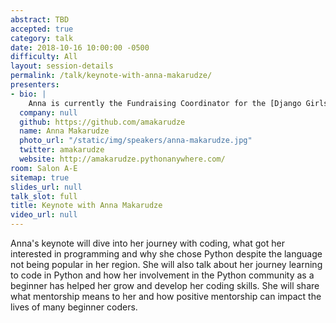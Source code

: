 ```yaml
---
abstract: TBD
accepted: true
category: talk
date: 2018-10-16 10:00:00 -0500
difficulty: All
layout: session-details
permalink: /talk/keynote-with-anna-makarudze/
presenters:
- bio: |
    Anna is currently the Fundraising Coordinator for the [Django Girls Foundation](https://djangogirls.org/) and has given talks at DjangoCon Europe, PyCon Italia, PyCon Namibia, PyCon South Africa, and many others. She has also been on the organizing team for many Django Girls events in Zimbabwe, the first two PyCon Zimbabwe events, and DjangoCon Europe 2018. She also runs [PyLadies Harare](https://twitter.com/PyladiesHRE) and is a founder trustee of the Zimbabwe Python Association. She is also a member of the [Django Software Foundation](https://www.djangoproject.com/foundation/) Board of Directors for 2018.
  company: null
  github: https://github.com/amakarudze
  name: Anna Makarudze
  photo_url: "/static/img/speakers/anna-makarudze.jpg"
  twitter: amakarudze
  website: http://amakarudze.pythonanywhere.com/
room: Salon A-E
sitemap: true
slides_url: null
talk_slot: full
title: Keynote with Anna Makarudze
video_url: null
---
```


Anna's keynote will dive into her journey with coding, what got her interested in programming and why she chose Python despite the language not being popular in her region. She will also talk about her journey learning to code in Python and how her involvement in the Python community as a beginner has helped her grow and develop her coding skills. She will share what mentorship means to her and how positive mentorship can impact the lives of many beginner coders.
